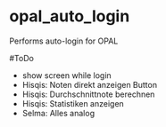 # opal_auto_login
Performs auto-login for OPAL


#ToDo
- show screen while login
- Hisqis: Noten direkt anzeigen Button
- Hisqis: Durchschnittnote berechnen
- Hisqis: Statistiken anzeigen
- Selma: Alles analog
